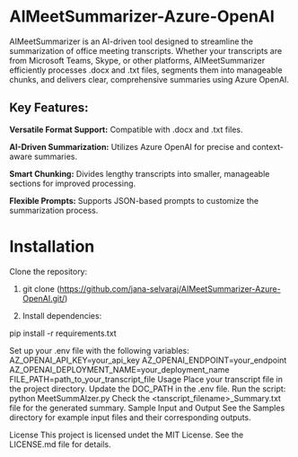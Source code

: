 # AIMeetSummarizer-Azure-OpenAI

AIMeetSummarizer is an AI-driven tool designed to streamline the summarization of office meeting transcripts. Whether your transcripts are from Microsoft Teams, Skype, or other platforms, AIMeetSummarizer efficiently processes .docx and .txt files, segments them into manageable chunks, and delivers clear, comprehensive summaries using Azure OpenAI.

## Key Features:

**Versatile Format Support:** Compatible with .docx and .txt files.<br>

**AI-Driven Summarization:** Utilizes Azure OpenAI for precise and context-aware summaries. <br>

**Smart Chunking:** Divides lengthy transcripts into smaller, manageable sections for improved processing. <br>

**Flexible Prompts:** Supports JSON-based prompts to customize the summarization process. <br>

# Installation

Clone the repository:

1) git clone (https://github.com/jana-selvaraj/AIMeetSummarizer-Azure-OpenAI.git/)

2) Install dependencies:
   
pip install -r requirements.txt

Set up your .env file with the following variables:
AZ_OPENAI_API_KEY=your_api_key
AZ_OPENAI_ENDPOINT=your_endpoint
AZ_OPENAI_DEPLOYMENT_NAME=your_deployment_name
FILE_PATH=path_to_your_transcript_file
Usage
Place your transcript file in the project directory.
Update the DOC_PATH in the .env file.
Run the script:
python MeetSummAIzer.py
Check the <tanscript_filename>_Summary.txt file for the generated summary.
Sample Input and Output
See the Samples directory for example input files and their corresponding outputs.

License
This project is licensed undet the MIT License. See the LICENSE.md file for details.













